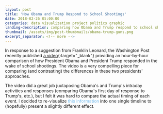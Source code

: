 ```yaml
---
layout: post
title: 'How Obama and Trump Respond to School Shootings'
date: 2018-02-26 05:00:00
categories: data visualization project politics graphic
landing-description: comparing how Obama and Trump respond to school shootings
thumbnail: /assets/img/post-thumbnails/obama-trump-guns.png
excerpt_separator: <!-- more -->
---
```


In response to a suggestion from Franklin Leonard, the Washington Post recently published [a video](https://www.youtube.com/watch?v=uHrvODeA8-E){:target="_blank"} providing an hour-by-hour comparison of how President Obama and President Trump responded in the wake of school shootings. The video is a very compelling piece for comparing (and contrasting) the differences in these two presidents' approaches.

The video did a great job juxtaposing Obama's and Trump's intraday activities and responses (comparing Obama's first day of response to Trump's, etc.), but I felt it was hard to compare the actual timing of each event. I decided to re-visualize <span id="footnote-1" class="footnote">this information</span> into one single timeline to (hopefully) present a slightly different effect.

<p id="mobile-notice"><i>It seems like you are viewing this page on a small screen or mobile phone. Unfortunately, I haven't optimized this yet for narrow screens so it's going to look a bit like a dumpster fire. I'm working on it. Sorry!</i></p>

<!-- more -->

<svg id="d3-obama-trump-gun-response">
</svg>

<style>
#d3-obama-trump-gun-response {
    width: 100%;
    height: 2000px;
}

#mobile-notice {
    display: none;
}

@media (max-width: 550px) {
    #mobile-notice {
        display: initial;
    }
}

.footnote {
    color: #77bdee;
    cursor: pointer;
}

.footnote:hover {
    text-decoration: underline;
}

.jBox-Tooltip{
    font-family: 'Yantramanav', 'sans-serif';
    max-width: 300px;
}
</style>

<script>
new jBox('Tooltip', {
  attach: '#footnote-1',
  content: "I used transcribed versions of the Washington Post's chyrons for each event's time and description. Some of the descriptions were slightly edited for clarity in this alternate format. Whenever an explicit time was not given (e.g., evening), I used an approximate time."
});

var ot_gun_svg = d3.select("#d3-obama-trump-gun-response");

var margin = {top: 25, right: 15, bottom: 25, left: 15},
    width  = $('#d3-obama-trump-gun-response').width() -  margin.left - margin.right,
    height = $('#d3-obama-trump-gun-response').height() - margin.top - margin.bottom,
    is_mobile = (width >= 470 ? false : true);

var max_hour = 24 * 6 + 8;

var data = [ ];

d3.csv("/assets/data/trump-obama-gun-comp-data.csv", function(d) {
    d.time_approx = +d.time_approx;
    d.hours_into_day = +d.hours_into_day;
    d.days_since_shooting = +d.days_since_shooting;
    d.branch_offset = +d.branch_offset;
    d.first_of_day = +d.first_of_day;
    d.wrap_width = +d.wrap_width;
    d.alt_wrap_width = +d.alt_wrap_width;
    return d;
}, function(error, d) {

    // add headers
    ot_gun_svg.append('text')
        .attr('id', 'obama-header')
        .attr('x', margin.left + width * 1 / 4)
        .attr('y', margin.top + 7)
        .attr('wrap-width', 200)
        .attr('alt-wrap-width', 100)
        .style('font-size', 24)
        .style('text-anchor', 'middle')
        .style('fill', '#77bdee')
        .text('Obama, Newtown');

    ot_gun_svg.append('text')
        .attr('id', 'trump-header')
        .attr('x', margin.left + width * 3 / 4)
        .attr('y', margin.top + 7)
        .attr('wrap-width', 200)
        .attr('alt-wrap-width', 100)
        .style('font-size', 24)
        .style('text-anchor', 'middle')
        .style('fill', '#ff6e6c')
        .text('Trump, Parkland');

    wrap(d3.selectAll('#trump-header, #obama-header'), (width > 500 ? true : false));


    // add center line
    ot_gun_svg.append('line')
        .attr('id', 'center-line')
        .attr('x1', margin.left + width / 2)
        .attr('x2', margin.left + width / 2)
        .attr('y1', margin.top)
        .attr('y2', margin.top + height)
        .style('stroke', '#dadede')
        .style('stroke-width', 2);

    // for each day in timeline, add day markers
    for (var i = 0; i < max_hour; i += 24) {
        ot_gun_svg.append('line')
            .attr('class', 'marker-line-day')
            .attr('x1', margin.left + width * 9 / 20)
            .attr('x2', margin.left + width * 11 / 20)
            .attr('y1', margin.top  + (i / max_hour) * height)
            .attr('y2', margin.top  + (i / max_hour) * height)
            .style('stroke', '#dadede')
            .style('stroke-width', 1);

        ot_gun_svg.append('rect')
            .attr('class', 'marker-text-cover-day')
            .attr('x', margin.left + width / 2 - 20)
            .attr('y', margin.top  + (i / max_hour) * height - 8)
            .attr('width', 40)
            .attr('height', 16)
            .style('fill', 'white');

        ot_gun_svg.append('text')
            .attr('class', 'marker-text-day')
            .attr('x', margin.left + width / 2)
            .attr('y', margin.top  + (i / max_hour) * height + 2)
            .style('font-size', 12)
            .style('text-anchor', 'middle')
            .text(i >= 6 * 24 ? 'Later' : 'Day ' + ((i / 24) + 1));
    }

    data = d;
    render_events(data);
});

function render_events(d) { 
    for (var i = 0; i < d.length; i++) {
        var time_str = "",
            branch_h = margin.top + ((24 * d[i].days_since_shooting + d[i].hours_into_day) / max_hour) * height,
            branch_w = margin.left + width / 2 + (width * (3 + d[i].branch_offset) / 20) * (d[i].obama_trump == "Obama" ? -1 : 1);

        // parse time string
        var time_str = "";
        
        if (d[i].days_since_shooting == 6) {
            time_str == "";
        } else if (d[i].first_of_day == 1) {
            if (d[i].time_approx == 1 && d[i].alt_time_desc.length > 0) time_str = d[i].date + ", " + d[i].alt_time_desc;
            else if (d[i].time_approx == 1) time_str = d[i].date;
            else time_str = d[i].date + ", " + d[i].time;
        } else {
            if (d[i].time_approx == 1 && d[i].alt_time_desc.length > 0) time_str = d[i].alt_time_desc;
            else if (d[i].time_approx == 1) time_str = d[i].date;
            else time_str = d[i].time;
        }

        ot_gun_svg.append('line')
            .attr('class', 'marker-line')
            .attr('x1', margin.left + width / 2)
            .attr('x2', branch_w)
            .attr('y1', branch_h)
            .attr('y2', branch_h)
            .style('stroke', '#a4a4a4')
            .style('stroke-width', 1);

        ot_gun_svg.append('circle')
            .attr('class', 'marker-circle')
            .attr('r', 3.5)
            .attr('cx', margin.left + width / 2)
            .attr('cy', branch_h)
            .style('stroke', 'gray')
            .style('fill', '#dadede');

        ot_gun_svg.append('text')
            .attr('class', 'time-string')
            .attr('x', branch_w + (d[i].obama_trump == "Obama" ? -5 : 5))
            .attr('y', branch_h + 3)
            .style('font-size', 12)
            .style('fill', (d[i].obama_trump == "Obama" ? '#77bdee' : '#ff6e6c'))
            .style('text-anchor', (d[i].obama_trump == "Obama" ? 'end' : 'start'))
            .text(time_str);

        if (d[i].days_since_shooting < 6) {
            ot_gun_svg.append('text')
                .attr('class', 'desc-string')
                .attr('x', branch_w + (d[i].obama_trump == "Obama" ? -5 : 5))
                .attr('y', branch_h + 18)
                .attr('wrap-width', d[i].wrap_width)
                .attr('alt-wrap-width', d[i].alt_wrap_width)
                .style('font-size', 12)
                .style('text-anchor', (d[i].obama_trump == "Obama" ? 'end' : 'start'))
                .text(d[i].description);
        } else {
            ot_gun_svg.append('text')
                .attr('class', 'desc-string')
                .attr('x', branch_w + (d[i].obama_trump == "Obama" ? -5 : 5))
                .attr('y', branch_h + 3)
                .attr('wrap-width', d[i].wrap_width)
                .attr('alt-wrap-width', d[i].alt_wrap_width)
                .style('font-size', 12)
                .style('text-anchor', (d[i].obama_trump == "Obama" ? 'end' : 'start'))
                .text(d[i].description);
        }
    }

    wrap(d3.selectAll('.desc-string'), (width > 630 ? true : false));
}

function wrap(text, wide) {
    text.each(function() {
        var text = d3.select(this),
            words = text.text().split(/\s+/).reverse(),
            word,
            line = [],
            lineNumber = 0,
            lineHeight = 1.1, // ems
            x = text.attr("x"),
            y = text.attr("y"),
            ww = (wide ? text.attr("wrap-width") : text.attr("alt-wrap-width")),
            dy = 0,
            tspan = text.text(null).append("tspan").attr("x", x).attr("y", y).attr("dy", dy + "em");
        while (word = words.pop()) {
            line.push(word);
            tspan.text(line.join(" "));
            if (tspan.node().getComputedTextLength() > ww) {
                line.pop();
                tspan.text(line.join(" "));
                line = [word];
                tspan = text.append("tspan").attr("x", x).attr("y", y).attr("dy", ++lineNumber * lineHeight + dy + "em").text(word);
            }
        }
    });
}

$(window).resize(function() {
    width = $('#d3-obama-trump-gun-response').width() -  margin.left - margin.right;
    
    // move over headers, center line,  and day markers
    d3.select('#obama-header').attr('x', margin.left + width * 1 / 4);
    d3.select('#trump-header').attr('x', margin.left + width * 3 / 4);

    if (width >= 450) {
        d3.select('#obama-header').text("Obama, Newton");
        d3.select('#trump-header').text("Trump, Parkland");
    } else if (width < 450) {
        d3.select('#obama-header').text("Obama");
        d3.select('#trump-header').text("Trump");
    }

    d3.select('#center-line').attr('x1', margin.left + width / 2).attr('x2', margin.left + width / 2);

    d3.selectAll('.marker-line-day').attr('x1', margin.left + width * 9 / 20).attr('x2', margin.left + width * 11 / 20);

    d3.selectAll('.marker-text-cover-day').attr('x', margin.left + width / 2 - 20);

    d3.selectAll('.marker-text-day').attr('x', margin.left + width / 2);

    // re-render events
    d3.selectAll('.marker-line, .marker-circle, .time-string, .desc-string').remove();
    render_events(data);

    // if under 470, enter mobile view
    if (width < 470 & is_mobile == false) {
        is_mobile = true;
    } else if (width >= 470 & is_mobile == true) {
        is_mobile = false;
    }
});
</script>
